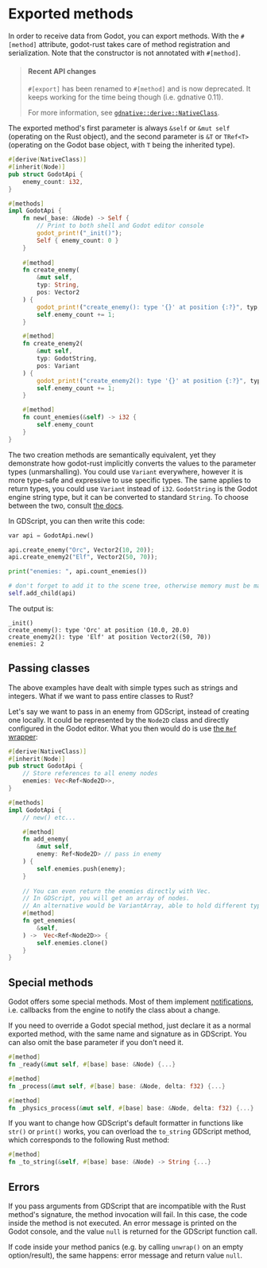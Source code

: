 # Exported methods

In order to receive data from Godot, you can export methods. With the `#[method]` attribute, godot-rust takes care of method registration and serialization. Note that the constructor is not annotated with `#[method]`.

> #### Recent API changes
> `#[export]` has been renamed to `#[method]` and is now deprecated.
> It keeps working for the time being though (i.e. gdnative 0.11).
>
> For more information, see [`gdnative::derive::NativeClass`](https://godot-rust.github.io/docs/gdnative/derive/derive.NativeClass.html).

The exported method's first parameter is always `&self` or `&mut self` (operating on the Rust object), and the second parameter is `&T` or `TRef<T>` (operating on the Godot base object, with `T` being the inherited type).

```rust
#[derive(NativeClass)]
#[inherit(Node)]
pub struct GodotApi {
    enemy_count: i32,
}

#[methods]
impl GodotApi {
    fn new(_base: &Node) -> Self {
        // Print to both shell and Godot editor console
        godot_print!("_init()");
        Self { enemy_count: 0 }
    }
    
    #[method]
    fn create_enemy(
        &mut self,
        typ: String,
        pos: Vector2
    ) {
        godot_print!("create_enemy(): type '{}' at position {:?}", typ, pos);
        self.enemy_count += 1;
    }

    #[method]
    fn create_enemy2(
        &mut self,
        typ: GodotString,
        pos: Variant
    ) {
        godot_print!("create_enemy2(): type '{}' at position {:?}", typ, pos);
        self.enemy_count += 1;
    }

    #[method]
    fn count_enemies(&self) -> i32 {
        self.enemy_count
    }  
}
```
The two creation methods are semantically equivalent, yet they demonstrate how godot-rust implicitly converts the values to the parameter types (unmarshalling). You could use `Variant` everywhere, however it is more type-safe and expressive to use specific types. The same applies to return types, you could use `Variant` instead of `i32`.
`GodotString` is the Godot engine string type, but it can be converted to standard `String`. To choose between the two, consult [the docs](https://docs.rs/gdnative/latest/gdnative/core_types/struct.GodotString.html).

In GDScript, you can then write this code:
```python
var api = GodotApi.new()

api.create_enemy("Orc", Vector2(10, 20));
api.create_enemy2("Elf", Vector2(50, 70));

print("enemies: ", api.count_enemies())

# don't forget to add it to the scene tree, otherwise memory must be managed manually 
self.add_child(api)
```

The output is:
```
_init()
create_enemy(): type 'Orc' at position (10.0, 20.0)
create_enemy2(): type 'Elf' at position Vector2((50, 70))
enemies: 2
```

## Passing classes

The above examples have dealt with simple types such as strings and integers. What if we want to pass entire classes to Rust?

Let's say we want to pass in an enemy from GDScript, instead of creating one locally. It could be represented by the `Node2D` class and directly configured in the Godot editor. What you then would do is use [the `Ref` wrapper](../gdnative-overview/wrappers.md):
```rust
#[derive(NativeClass)]
#[inherit(Node)]
pub struct GodotApi {
    // Store references to all enemy nodes
    enemies: Vec<Ref<Node2D>>,
}

#[methods]
impl GodotApi {
    // new() etc...

    #[method]
    fn add_enemy(
        &mut self,
        enemy: Ref<Node2D> // pass in enemy
    ) {
        self.enemies.push(enemy);
    }
  
    // You can even return the enemies directly with Vec.
    // In GDScript, you will get an array of nodes.
    // An alternative would be VariantArray, able to hold different types.
    #[method]
    fn get_enemies(
        &self,
    ) ->  Vec<Ref<Node2D>> {
        self.enemies.clone()
    }
}
```

## Special methods

Godot offers some special methods. Most of them implement [notifications](https://docs.godotengine.org/en/stable/getting_started/workflow/best_practices/godot_notifications.html), i.e. callbacks from the engine to notify the class about a change.

If you need to override a Godot special method, just declare it as a normal exported method, with the same name and signature as in GDScript. You can also omit the base parameter if you don't need it.
```rust
#[method]
fn _ready(&mut self, #[base] base: &Node) {...}

#[method]
fn _process(&mut self, #[base] base: &Node, delta: f32) {...}

#[method]
fn _physics_process(&mut self, #[base] base: &Node, delta: f32) {...}
```

If you want to change how GDScript's default formatter in functions like `str()` or `print()` works, you can overload the `to_string` GDScript method, which corresponds to the following Rust method:
```rust
#[method]
fn _to_string(&self, #[base] base: &Node) -> String {...}
```


## Errors

If you pass arguments from GDScript that are incompatible with the Rust method's signature, the method invocation will fail. In this case, the code inside the method is not executed. An error message is printed on the Godot console, and the value `null` is returned for the GDScript function call.

If code inside your method panics (e.g. by calling `unwrap()` on an empty option/result), the same happens: error message and return value `null`.
